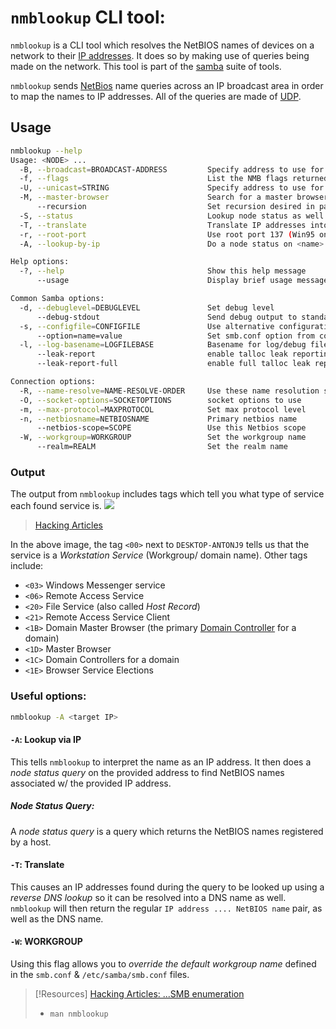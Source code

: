 

# `nmblookup` CLI tool:
`nmblookup` is a CLI tool which resolves the NetBIOS names of devices on a network to their [IP addresses](/networking/OSI/IP-addresses.md). It does so by making use of queries being made on the network. This tool is part of the [samba](/networking/protocols/SMB.md) suite of tools.

`nmblookup` sends [NetBios](/networking/protocols/NetBIOS.md) name queries across an IP broadcast area in order to map the names to IP addresses. All of the queries are made of [UDP](/networking/protocols/UDP.md).
## Usage
```bash
nmblookup --help
Usage: <NODE> ...
  -B, --broadcast=BROADCAST-ADDRESS         Specify address to use for broadcasts
  -f, --flags                               List the NMB flags returned
  -U, --unicast=STRING                      Specify address to use for unicast
  -M, --master-browser                      Search for a master browser
      --recursion                           Set recursion desired in package
  -S, --status                              Lookup node status as well
  -T, --translate                           Translate IP addresses into names
  -r, --root-port                           Use root port 137 (Win95 only replies to this)
  -A, --lookup-by-ip                        Do a node status on <name> as an IP Address

Help options:
  -?, --help                                Show this help message
      --usage                               Display brief usage message

Common Samba options:
  -d, --debuglevel=DEBUGLEVEL               Set debug level
      --debug-stdout                        Send debug output to standard output
  -s, --configfile=CONFIGFILE               Use alternative configuration file
      --option=name=value                   Set smb.conf option from command line
  -l, --log-basename=LOGFILEBASE            Basename for log/debug files
      --leak-report                         enable talloc leak reporting on exit
      --leak-report-full                    enable full talloc leak reporting on exit

Connection options:
  -R, --name-resolve=NAME-RESOLVE-ORDER     Use these name resolution services only
  -O, --socket-options=SOCKETOPTIONS        socket options to use
  -m, --max-protocol=MAXPROTOCOL            Set max protocol level
  -n, --netbiosname=NETBIOSNAME             Primary netbios name
      --netbios-scope=SCOPE                 Use this Netbios scope
  -W, --workgroup=WORKGROUP                 Set the workgroup name
      --realm=REALM                         Set the realm name
```
### Output
The output from `nmblookup` includes tags which tell you what type of service each found service is. 
![](CLI-tools/CLI-tools-pics/nmblookup-1.png)
> [Hacking Articles](https://www.hackingarticles.in/a-little-guide-to-smb-enumeration/)

In the above image, the tag `<00>` next to `DESKTOP-ANTONJ9` tells us that the service is a *Workstation Service* (Workgroup/ domain name). Other tags include:
- `<03>` Windows Messenger service
- `<06>` Remote Access Service
- `<20>` File Service (also called *Host Record*)
- `<21>` Remote Access Service Client
- `<1B>` Domain Master Browser (the primary [Domain Controller](/networking/DNS/domain-controller.md) for a domain)
- `<1D>` Master Browser
- `<1C>` Domain Controllers for a domain
- `<1E>` Browser Service Elections
### Useful options:
```bash
nmblookup -A <target IP>
```
#### `-A`: Lookup via IP
This tells `nmblookup` to interpret the name as an IP address. It then does a *node status query* on the provided address to find NetBIOS names associated w/ the provided IP address.
##### Node Status Query:
A *node status query* is a query which returns the NetBIOS names registered by a host.
#### `-T`: Translate
This causes an IP addresses found during the query to be looked up using a *reverse DNS lookup* so it can be resolved into a DNS name as well. `nmblookup` will then return the regular `IP address .... NetBIOS name` pair, as well as the DNS name.
#### `-W`: WORKGROUP
Using this flag allows you to *override the default workgroup name* defined in the `smb.conf` & `/etc/samba/smb.conf` files.

> [!Resources]
> [Hacking Articles: ...SMB enumeration](https://www.hackingarticles.in/a-little-guide-to-smb-enumeration/)
> - `man nmblookup`
